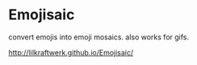 # Emojisaic
convert emojis into emoji mosaics. also works for gifs.

http://lilkraftwerk.github.io/Emojisaic/
